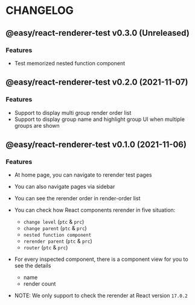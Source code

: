 # CHANGELOG
## @easy/react-renderer-test v0.3.0 (Unreleased)
### Features

- Test memorized nested function component

## @easy/react-renderer-test v0.2.0 (2021-11-07)
### Features

- Support to display multi group render order list
- Support to display group name and highlight group UI when multiple groups are shown

## @easy/react-renderer-test v0.1.0 (2021-11-06)
### Features

- At home page, you can navigate to rerender test pages
- You can also navigate pages via sidebar
- You can see the rerender order in render-order list
- You can check how React components rerender in five situation:
  - `change level` (`ptc` & `prc`)
  - `change parent` (`ptc` & `prc`)
  - `nested function component`
  - `rerender parent` (`ptc` & `prc`)
  - `router` (`ptc` & `prc`)
- For every inspected component, there is a component view for you to see the details
  - name
  - render count

- NOTE: We only support to check the rerender at React version `17.0.2`
